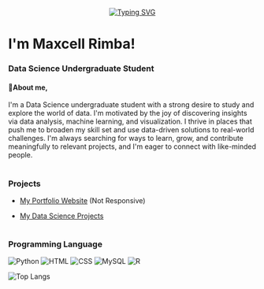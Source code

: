 <p align='center'>
<a href="https://git.io/typing-svg"><img src="https://readme-typing-svg.herokuapp.com?font=Tiny5&size=40&duration=3000&pause=1000&color=FF8F3E&center=true&vCenter=true&width=500&lines=Welcome+to+my+Github+page" alt="Typing SVG" /></a>
</p>

# I'm Maxcell Rimba!

### Data Science Undergraduate Student

#### :boy:About me,

I'm a Data Science undergraduate student with a strong desire to study and explore the world of data. I'm motivated by the joy of discovering insights via data analysis, machine learning, and visualization. I thrive in places that push me to broaden my skill set and use data-driven solutions to real-world challenges. I'm always searching for ways to learn, grow, and contribute meaningfully to relevant projects, and I'm eager to connect with like-minded people.

#

### Projects

- [My Portfolio Website](https://snrxcode.github.io/Portfolio-Webiste-V1.0) (Not Responsive)
 
- [My Data Science Projects](https://github.com/SNRxCode/MR-Data-Science-Projects)

#

### Programming Language
![Python](https://img.shields.io/badge/python-4B8BBE?style=for-the-badge&logo=python&labelColor=black)
![HTML](https://img.shields.io/badge/html-E34C26?style=for-the-badge&logo=html5&labelColor=black)
![CSS](https://img.shields.io/badge/css-25A1E0?style=for-the-badge&logo=css3&logoColor=25A1E0&labelColor=black)
![MySQL](https://img.shields.io/badge/mysql-00758F?style=for-the-badge&logo=mysql&logoColor=00758F&logoSize=auto&labelColor=black)
![R](https://img.shields.io/badge/r-%2325598a?style=for-the-badge&logo=r&logoColor=%2325598a&logoSize=auto&labelColor=black)

![Top Langs](https://github-readme-stats.vercel.app/api/top-langs/?username=SNRxCode&theme=dark&layout=compact)
